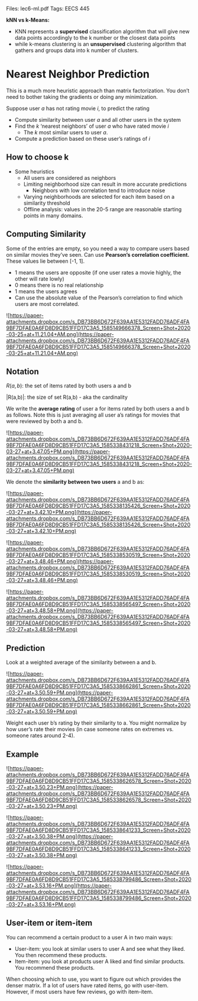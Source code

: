 
Files: lec6-ml.pdf
Tags: EECS 445

**kNN vs k-Means:**

- KNN represents a **supervised** classification algorithm that will give new data points accordingly to the k number or the closest data points
- while k-means clustering is an **unsupervised** clustering algorithm that gathers and groups data into k number of clusters.

# Nearest Neighbor Prediction

This is a much more heuristic approach than matrix factorization. You don’t need to bother taking the gradients or doing any minimization.

Suppose user $a$ has not rating movie $i$, to predict the rating

- Compute similarity between user $a$ and all other users in the system
- Find the $k$ ‘nearest neighbors’ of user $a$ who have rated movie $i$
    - The $k$ most similar users to user $a$.
- Compute a prediction based on these user’s ratings of $i$

## How to choose k

- Some heuristics
    - All users are considered as neighbors
    - Limiting neighborhood size can result in more accurate predictions
        - Neighbors with low correlation tend to introduce noise
    - Varying neighborhoods are selected for each item based on a similarity threshold
    - Offline analysis: values in the 20-5 range are reasonable starting points in many domains.

## Computing Similarity

Some of the entries are empty, so you need a way to compare users based on similar movies they’ve seen. Can use **Pearson’s correlation coefficient.** These values lie between [-1, 1].

- 1 means the users are opposite (if one user rates a movie highly, the other will rate lowly)
- 0 means there is no real relationship
- 1 means the users agrees
- Can use the absolute value of the Pearson’s correlation to find which users are most correlated.

![https://paper-attachments.dropbox.com/s_DB73BB6D672F639AA1E5312FADD76ADF4FA9BF7DFAE0A6FD8D9CB51FFD17C3A5_1585149666378_Screen+Shot+2020-03-25+at+11.21.04+AM.png](https://paper-attachments.dropbox.com/s_DB73BB6D672F639AA1E5312FADD76ADF4FA9BF7DFAE0A6FD8D9CB51FFD17C3A5_1585149666378_Screen+Shot+2020-03-25+at+11.21.04+AM.png)

## Notation

$R(a,b)$: the set of items rated by both users a and b

|R(a,b)|: the size of set R(a,b) - aka the cardinality

We write the **average rating** of user a for items rated by both users a and b as follows. Note this is just averaging all user a’s ratings for movies that were reviewed by both a and b.

![https://paper-attachments.dropbox.com/s_DB73BB6D672F639AA1E5312FADD76ADF4FA9BF7DFAE0A6FD8D9CB51FFD17C3A5_1585338431218_Screen+Shot+2020-03-27+at+3.47.05+PM.png](https://paper-attachments.dropbox.com/s_DB73BB6D672F639AA1E5312FADD76ADF4FA9BF7DFAE0A6FD8D9CB51FFD17C3A5_1585338431218_Screen+Shot+2020-03-27+at+3.47.05+PM.png)

We denote the **similarity between two users** a and b as:

![https://paper-attachments.dropbox.com/s_DB73BB6D672F639AA1E5312FADD76ADF4FA9BF7DFAE0A6FD8D9CB51FFD17C3A5_1585338135426_Screen+Shot+2020-03-27+at+3.42.10+PM.png](https://paper-attachments.dropbox.com/s_DB73BB6D672F639AA1E5312FADD76ADF4FA9BF7DFAE0A6FD8D9CB51FFD17C3A5_1585338135426_Screen+Shot+2020-03-27+at+3.42.10+PM.png)

![https://paper-attachments.dropbox.com/s_DB73BB6D672F639AA1E5312FADD76ADF4FA9BF7DFAE0A6FD8D9CB51FFD17C3A5_1585338530519_Screen+Shot+2020-03-27+at+3.48.46+PM.png](https://paper-attachments.dropbox.com/s_DB73BB6D672F639AA1E5312FADD76ADF4FA9BF7DFAE0A6FD8D9CB51FFD17C3A5_1585338530519_Screen+Shot+2020-03-27+at+3.48.46+PM.png)

![https://paper-attachments.dropbox.com/s_DB73BB6D672F639AA1E5312FADD76ADF4FA9BF7DFAE0A6FD8D9CB51FFD17C3A5_1585338565497_Screen+Shot+2020-03-27+at+3.48.58+PM.png](https://paper-attachments.dropbox.com/s_DB73BB6D672F639AA1E5312FADD76ADF4FA9BF7DFAE0A6FD8D9CB51FFD17C3A5_1585338565497_Screen+Shot+2020-03-27+at+3.48.58+PM.png)

## Prediction

Look at a weighted average of the similarity between a and b.

![https://paper-attachments.dropbox.com/s_DB73BB6D672F639AA1E5312FADD76ADF4FA9BF7DFAE0A6FD8D9CB51FFD17C3A5_1585338662861_Screen+Shot+2020-03-27+at+3.50.59+PM.png](https://paper-attachments.dropbox.com/s_DB73BB6D672F639AA1E5312FADD76ADF4FA9BF7DFAE0A6FD8D9CB51FFD17C3A5_1585338662861_Screen+Shot+2020-03-27+at+3.50.59+PM.png)

Weight each user b’s rating by their similarity to a. You might normalize by how user’s rate their movies (in case someone rates on extremes vs. someone rates around 2-4).

## Example

![https://paper-attachments.dropbox.com/s_DB73BB6D672F639AA1E5312FADD76ADF4FA9BF7DFAE0A6FD8D9CB51FFD17C3A5_1585338626578_Screen+Shot+2020-03-27+at+3.50.23+PM.png](https://paper-attachments.dropbox.com/s_DB73BB6D672F639AA1E5312FADD76ADF4FA9BF7DFAE0A6FD8D9CB51FFD17C3A5_1585338626578_Screen+Shot+2020-03-27+at+3.50.23+PM.png)

![https://paper-attachments.dropbox.com/s_DB73BB6D672F639AA1E5312FADD76ADF4FA9BF7DFAE0A6FD8D9CB51FFD17C3A5_1585338641233_Screen+Shot+2020-03-27+at+3.50.38+PM.png](https://paper-attachments.dropbox.com/s_DB73BB6D672F639AA1E5312FADD76ADF4FA9BF7DFAE0A6FD8D9CB51FFD17C3A5_1585338641233_Screen+Shot+2020-03-27+at+3.50.38+PM.png)

![https://paper-attachments.dropbox.com/s_DB73BB6D672F639AA1E5312FADD76ADF4FA9BF7DFAE0A6FD8D9CB51FFD17C3A5_1585338799486_Screen+Shot+2020-03-27+at+3.53.16+PM.png](https://paper-attachments.dropbox.com/s_DB73BB6D672F639AA1E5312FADD76ADF4FA9BF7DFAE0A6FD8D9CB51FFD17C3A5_1585338799486_Screen+Shot+2020-03-27+at+3.53.16+PM.png)

## User-item or item-item

You can recommend a certain product to a user A in two main ways:

- User-item: you look at similar users to user A and see what they liked. You then recommend these products.
- Item-item: you look at products user A liked and find similar products. You recommend these products.

When choosing which to use, you want to figure out which provides the denser matrix. If a lot of users have rated items, go with user-item. However, if most users have few reviews, go with item-item.
